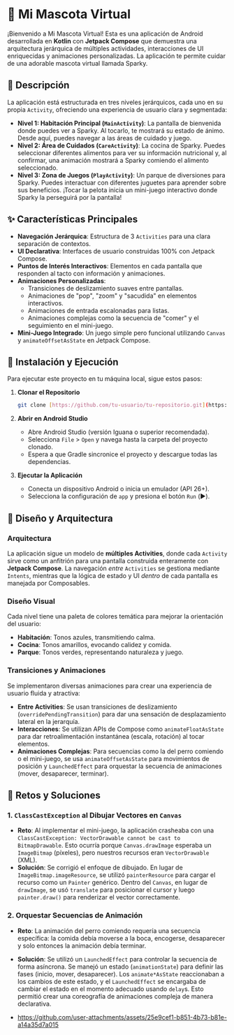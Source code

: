 # 🐾 Mi Mascota Virtual

¡Bienvenido a Mi Mascota Virtual! Esta es una aplicación de Android desarrollada en **Kotlin** con **Jetpack Compose** que demuestra una arquitectura jerárquica de múltiples actividades, interacciones de UI enriquecidas y animaciones personalizadas. La aplicación te permite cuidar de una adorable mascota virtual llamada Sparky.

## 📜 Descripción

La aplicación está estructurada en tres niveles jerárquicos, cada uno en su propia `Activity`, ofreciendo una experiencia de usuario clara y segmentada:

* **Nivel 1: Habitación Principal (`MainActivity`)**: La pantalla de bienvenida donde puedes ver a Sparky. Al tocarlo, te mostrará su estado de ánimo. Desde aquí, puedes navegar a las áreas de cuidado y juego.
* **Nivel 2: Área de Cuidados (`CareActivity`)**: La cocina de Sparky. Puedes seleccionar diferentes alimentos para ver su información nutricional y, al confirmar, una animación mostrará a Sparky comiendo el alimento seleccionado.
* **Nivel 3: Zona de Juegos (`PlayActivity`)**: Un parque de diversiones para Sparky. Puedes interactuar con diferentes juguetes para aprender sobre sus beneficios. ¡Tocar la pelota inicia un mini-juego interactivo donde Sparky la perseguirá por la pantalla!

## ✨ Características Principales

* **Navegación Jerárquica**: Estructura de 3 `Activities` para una clara separación de contextos.
* **UI Declarativa**: Interfaces de usuario construidas 100% con Jetpack Compose.
* **Puntos de Interés Interactivos**: Elementos en cada pantalla que responden al tacto con información y animaciones.
* **Animaciones Personalizadas**:
    * Transiciones de deslizamiento suaves entre pantallas.
    * Animaciones de "pop", "zoom" y "sacudida" en elementos interactivos.
    * Animaciones de entrada escalonadas para listas.
    * Animaciones complejas como la secuencia de "comer" y el seguimiento en el mini-juego.
* **Mini-Juego Integrado**: Un juego simple pero funcional utilizando `Canvas` y `animateOffsetAsState` en Jetpack Compose.


## 🚀 Instalación y Ejecución

Para ejecutar este proyecto en tu máquina local, sigue estos pasos:

1.  **Clonar el Repositorio**
    ```bash
    git clone [https://github.com/tu-usuario/tu-repositorio.git](https://github.com/tu-usuario/tu-repositorio.git)
    ```
2.  **Abrir en Android Studio**
    * Abre Android Studio (versión Iguana o superior recomendada).
    * Selecciona `File` > `Open` y navega hasta la carpeta del proyecto clonado.
    * Espera a que Gradle sincronice el proyecto y descargue todas las dependencias.

3.  **Ejecutar la Aplicación**
    * Conecta un dispositivo Android o inicia un emulador (API 26+).
    * Selecciona la configuración de `app` y presiona el botón `Run` (▶️).

## 🎨 Diseño y Arquitectura

### Arquitectura
La aplicación sigue un modelo de **múltiples Activities**, donde cada `Activity` sirve como un anfitrión para una pantalla construida enteramente con **Jetpack Compose**. La navegación *entre* `Activities` se gestiona mediante `Intents`, mientras que la lógica de estado y UI *dentro* de cada pantalla es manejada por Composables.

### Diseño Visual
Cada nivel tiene una paleta de colores temática para mejorar la orientación del usuario:
* **Habitación**: Tonos azules, transmitiendo calma.
* **Cocina**: Tonos amarillos, evocando calidez y comida.
* **Parque**: Tonos verdes, representando naturaleza y juego.

### Transiciones y Animaciones
Se implementaron diversas animaciones para crear una experiencia de usuario fluida y atractiva:
* **Entre Activities**: Se usan transiciones de deslizamiento (`overridePendingTransition`) para dar una sensación de desplazamiento lateral en la jerarquía.
* **Interacciones**: Se utilizan APIs de Compose como `animateFloatAsState` para dar retroalimentación instantánea (escala, rotación) al tocar elementos.
* **Animaciones Complejas**: Para secuencias como la del perro comiendo o el mini-juego, se usa `animateOffsetAsState` para movimientos de posición y `LaunchedEffect` para orquestar la secuencia de animaciones (mover, desaparecer, terminar).

## 🧩 Retos y Soluciones

### 1. `ClassCastException` al Dibujar Vectores en `Canvas`
* **Reto**: Al implementar el mini-juego, la aplicación crasheaba con una `ClassCastException: VectorDrawable cannot be cast to BitmapDrawable`. Esto ocurría porque `Canvas.drawImage` esperaba un `ImageBitmap` (píxeles), pero nuestros recursos eran `VectorDrawable` (XML).
* **Solución**: Se corrigió el enfoque de dibujado. En lugar de `ImageBitmap.imageResource`, se utilizó `painterResource` para cargar el recurso como un `Painter` genérico. Dentro del `Canvas`, en lugar de `drawImage`, se usó `translate` para posicionar el cursor y luego `painter.draw()` para renderizar el vector correctamente.

### 2. Orquestar Secuencias de Animación
* **Reto**: La animación del perro comiendo requería una secuencia específica: la comida debía moverse a la boca, encogerse, desaparecer y solo entonces la animación debía terminar.
* **Solución**: Se utilizó un `LaunchedEffect` para controlar la secuencia de forma asíncrona. Se manejó un estado (`animationState`) para definir las fases (inicio, mover, desaparecer). Los `animate*AsState` reaccionaban a los cambios de este estado, y el `LaunchedEffect` se encargaba de cambiar el estado en el momento adecuado usando `delay`s. Esto permitió crear una coreografía de animaciones compleja de manera declarativa.

* https://github.com/user-attachments/assets/25e9cef1-b851-4b73-b81e-a14a35d7a015
